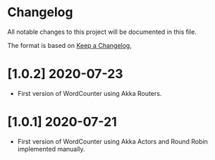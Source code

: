 # Changelog
All notable changes to this project will be documented in this file.

The format is based on [Keep a Changelog](https://keepachangelog.com/en/1.0.0/),

# [1.0.2] 2020-07-23
- First version of WordCounter using Akka Routers.

# [1.0.1] 2020-07-21
- First version of WordCounter using Akka Actors and Round Robin implemented manually.